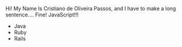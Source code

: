 Hi! My Name Is Cristiano de Oliveira Passos, and I have to make a long sentence....
Fine!
JavaScript!!!

* Java
* Ruby
* Rails
